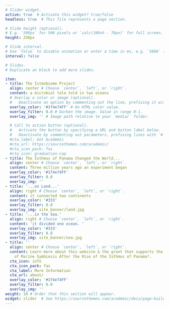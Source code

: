 ```yaml
---
# Slider widget.
active: true  # Activate this widget? true/false
headless: true  # This file represents a page section.

# Slide height (optional).
# E.g. `500px` for 500 pixels or `calc(100vh - 70px)` for full screen.
height: 250px

# Slide interval.
# Use `false` to disable animation or enter a time in ms, e.g. `5000` (5s).
interval: false

# Slides.
# Duplicate an block to add more slides.

item:
- title: The Istmobiome Project
  align: center # Choose `center`, `left`, or `right`.
  content: a microbial tale told in two oceans
  # Overlay a color or image (optional).
  #   Deactivate an option by commenting out the line, prefixing it with `#`.
  overlay_color: '#1f4e74FF' # An HTML color value.
  overlay_filter: 0.0 # Darken the image. Value in range 0-1.
  overlay_img: '' # Image path relative to your `media/` folder.

  # Call to action button (optional).
  #   Activate the button by specifying a URL and button label below.
  #   Deactivate by commenting out parameters, prefixing lines with `#`.
  #cta_label: Get Academic
  #cta_url: https://sourcethemes.com/academic/
  #cta_icon_pack: fas
  #cta_icon: graduation-cap  
- title: The Isthmus of Panama Changed the World...
  align: center # Choose `center`, `left`, or `right`.
  content: Three million years ago an experiment began
  overlay_color: '#1f4e74FF'
  overlay_filter: 0.0
  overlay_img: ''
- title: '...on Land...'
  align: right # Choose `center`, `left`, or `right`.
  content: it connected two continents
  overlay_color: '#333'
  overlay_filter: 0.8
  overlay_img: site_banner/land.jpg
- title: '...in the Sea.'
  align: right # Choose `center`, `left`, or `right`.
  content: 'it divided one ocean. '
  overlay_color: '#333'
  overlay_filter: 0.8
  overlay_img: site_banner/sea.jpg
- title: ''
  align: center # Choose `center`, `left`, or `right`.
  content: Learn more about this website & the grant that supports the work---*Divergence
    of Marine Symbiosis After the Rise of the Isthmus of Panama*.
  cta_icon: info
  cta_icon_pack: fas
  cta_label: More Information
  cta_url: about/
  overlay_color: '#1f4e74FF'
  overlay_filter: 0.0
  overlay_img: ''
weight: 10 # Order that this section will appear.
widget: slider  # See https://sourcethemes.com/academic/docs/page-builder/
---
```

